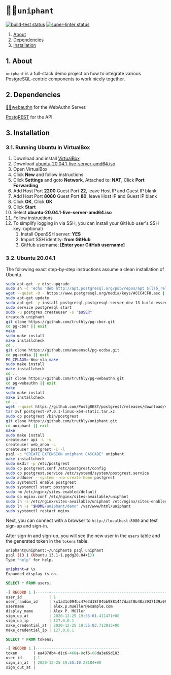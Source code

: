 <h1 id="top">🦄🐘<code>uniphant</code></h1>

<p align="left">
  <a href="https://github.com/truthly/uniphant/actions"><img alt="build-test status" src="https://github.com/truthly/uniphant/workflows/build-test/badge.svg"></a>
  <a href="https://github.com/truthly/uniphant/actions"><img alt="super-linter status" src="https://github.com/truthly/uniphant/workflows/super-linter/badge.svg"></a>  
</p>

1. [About](#about)
2. [Dependencies](#dependencies)
3. [Installation](#installation)

<h2 id="about">1. About</h2>

`uniphant` is a full-stack demo project on how to integrate various PostgreSQL-centric components to work nicely together.

<h2 id="dependencies">2. Dependencies</h2>

[🔐🐘webauthn] for the WebAuthn Server.

[PostgREST](https://postgrest.org/en/v7.0.0/) for the API.

[🔐🐘webauthn]: https://github.com/truthly/pg-webauthn

<h2 id="installation">3. Installation</h2>

<h3 id="installation-osx">3.1. Running Ubuntu in VirtualBox</h3>

1. Download and install [VirtualBox](https://www.virtualbox.org/wiki/Downloads)
1. Download [ubuntu-20.04.1-live-server-amd64.iso](https://releases.ubuntu.com/20.04/ubuntu-20.04.1-live-server-amd64.iso)
1. Open VirtualBox
1. Click **New** and follow instructions
1. Click **Settings** and goto **Network**, Attached to: **NAT**, Click **Port Forwarding**
1. Add Host Port **2200** Guest Port **22**, leave Host IP and Guest IP blank
1. Add Host Port **8080** Guest Port **80**, leave Host IP and Guest IP blank
1. Click **OK**, Click **OK**
1. Click **Start**
1. Select **ubuntu-20.04.1-live-server-amd64.iso**
1. Follow instructions
1. To simplify logging in via SSH, you can install your GitHub user's SSH key. (optional)
    1. Install OpenSSH server: **YES**
    1. Import SSH identity: **from GitHub**
    1. GitHub username: **[Enter your GitHub username]**

<h3 id="installation-osx">3.2. Ubuntu 20.04.1</h3>

The following exact step-by-step instructions assume a clean installation of Ubuntu.

```sh
sudo apt-get -y dist-upgrade
sudo sh -c 'echo "deb http://apt.postgresql.org/pub/repos/apt $(lsb_release -cs)-pgdg main" > /etc/apt/sources.list.d/pgdg.list'
wget --quiet -O - https://www.postgresql.org/media/keys/ACCC4CF8.asc | sudo apt-key add -
sudo apt-get update
sudo apt-get -y install postgresql postgresql-server-dev-13 build-essential nginx-light
sudo service postgresql start
sudo -u postgres createuser -s "$USER"
createdb uniphant
git clone https://github.com/truthly/pg-cbor.git
cd pg-cbor || exit
make
sudo make install
make installcheck
cd ..
git clone https://github.com/ameensol/pg-ecdsa.git
cd pg-ecdsa || exit
PG_CFLAGS=-Wno-vla make
sudo make install
make installcheck
cd ..
git clone https://github.com/truthly/pg-webauthn.git
cd pg-webauthn || exit
make
sudo make install
make installcheck
cd ..
wget --quiet https://github.com/PostgREST/postgrest/releases/download/v7.0.1/postgrest-v7.0.1-linux-x64-static.tar.xz
tar xvf postgrest-v7.0.1-linux-x64-static.tar.xz
sudo cp postgrest /bin/postgrest
git clone https://github.com/truthly/uniphant.git
cd uniphant || exit
make
sudo make install
createuser api -L -s
createuser web_anon -L
createuser postgrest -I -l
psql -c "CREATE EXTENSION uniphant CASCADE" uniphant
make installcheck
sudo mkdir -p /etc/postgrest
sudo cp postgrest.conf /etc/postgrest/config
sudo cp postgrest.service /etc/systemd/system/postgrest.service
sudo adduser --system --no-create-home postgrest
sudo systemctl enable postgrest
sudo systemctl start postgrest
sudo rm /etc/nginx/sites-enabled/default
sudo cp nginx.conf /etc/nginx/sites-available/uniphant
sudo ln -s /etc/nginx/sites-available/uniphant /etc/nginx/sites-enabled/uniphant
sudo ln -s "$HOME/uniphant/demo" /var/www/html/uniphant
sudo systemctl restart nginx
```

Next, you can connect with a browser to `http://localhost:8080` and test sign-up and sign-in.

After sign-in and sign-up, you will see the new user in the `users` table and the generated token in the `tokens` table.

```sh
uniphant@uniphant:~/uniphant$ psql uniphant
psql (13.1 (Ubuntu 13.1-1.pgdg20.04+1))
Type "help" for help.

uniphant=# \x
Expanded display is on.
```

```sql
SELECT * FROM users;

-[ RECORD 1 ]------+-----------------------------------------------------------------------------------------------------------------------------------
user_id            | 1
user_random_id     | \x1a31c094bc47e3d18f04bb9881447da3f0b48a3937139a0980d8b9c2c82a7d3502df96c4718d7e0d69ba22e44a8ddc6fec57875c65ec25a0fcf8a8b39c0dfce8
username           | alex.p.mueller@example.com
display_name       | Alex P. Müller
sign_up_at         | 2020-12-25 19:55:01.411471+00
sign_up_ip         | 127.0.0.1
make_credential_at | 2020-12-25 19:55:03.713913+00
make_credential_ip | 127.0.0.1

SELECT * FROM tokens;

-[ RECORD 1 ]-------------------------------------
token       | ea487db4-d1c6-460a-8cf6-68da3e69d183
user_id     | 1
sign_in_at  | 2020-12-25 19:55:10.28184+00
sign_out_at |
```

